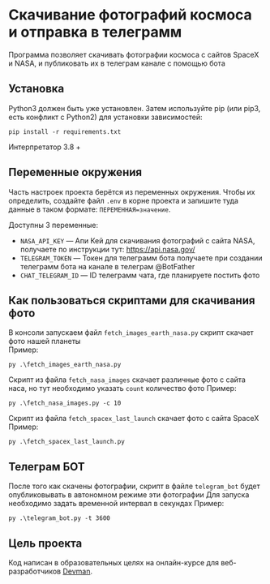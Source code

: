 # Скачивание фотографий космоса и отправка в телеграмм #

Программа позволяет скачивать фотографии космоса с сайтов SpaceX и NASA, и публиковать их в телеграм канале с помощью
бота

## Установка ##

Python3 должен быть уже установлен. Затем используйте pip (или pip3, есть конфликт с Python2) для установки
зависимостей:

```
pip install -r requirements.txt
```

Интерпретатор 3.8 +

## Переменные окружения

Часть настроек проекта берётся из переменных окружения. Чтобы их определить, создайте файл `.env` в корне проекта и
запишите туда данные в таком формате: `ПЕРЕМЕННАЯ=значение`.

Доступны 3 переменные:

- `NASA_API_KEY` — Апи Кей для скачивания фотографий с сайта NASA, получаете по инструкции тут: https://api.nasa.gov/
- `TELEGRAM_TOKEN` — Токен для телеграмм бота получаете при создании телеграмм бота на канале в телеграм @BotFather
- `CHAT_TELEGRAM_ID` — ID телеграмм чата, где планируете постить фото

## Как пользоваться скриптами для скачивания фото ##

В консоли запускаем файл `fetch_images_earth_nasa.py` скрипт скачает фото нашей планеты   
Пример:

```
py .\fetch_images_earth_nasa.py
```

Скрипт из файла `fetch_nasa_images` скачает различные фото с сайта наса, но тут необходимо указать `count` количество
фото
Пример:

```
py .\fetch_nasa_images.py -c 10
```

Скрипт из файла `fetch_spacex_last_launch` скачает фото с сайта SpaceX
Пример:

```
py .\fetch_spacex_last_launch.py      
```

## Телеграм БОТ

После того как скачены фотографии, скрипт в файле  `telegram_bot` будет опубликовывать в автономном режиме эти
фотографии
Для запуска необходимо задать временной интервал в секундах
Пример:

```
py .\telegram_bot.py -t 3600       
```

## Цель проекта ##

Код написан в образовательных целях на онлайн-курсе для веб-разработчиков [Devman](https://dvmn.org).

